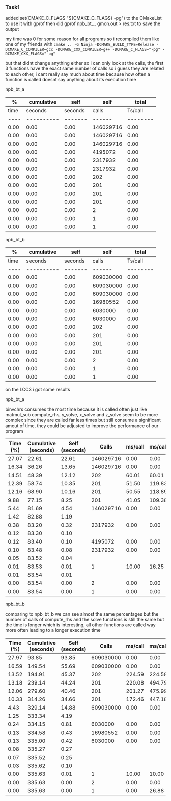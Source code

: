 ### Task1

added set(CMAKE_C_FLAGS "${CMAKE_C_FLAGS} -pg") to the CMakeList to use it with gprof
then did gprof npb_bt_.. gmon.out > res.txt to save the output

my time was 0 for some reason for all programs so i recompiled them like one of my friends with
``cmake .. -G Ninja -DCMAKE_BUILD_TYPE=Release -DCMAKE_C_COMPILER=gcc -DCMAKE_CXX_COMPILER=g++ -DCMAKE_C_FLAGS="-pg" -DCMAKE_CXX_FLAGS="-pg"``

but that didnt change anything either so i can only look at the calls, the first 3 functions have the exact same number of calls so i guess they are related to each other, i cant really say much about time because how often a function is called doesnt say anything about its execution time

npb_bt_a

| %     | cumulative | self | self    | total   |           
|------|------------|------|---------|---------|  
| time | seconds    | seconds | calls | Ts/call | Ts/call | name           
| ---- | ---------- | ------- | ------| --------| ------- | ----           
| 0.00 | 0.00       | 0.00    | 146029716 | 0.00 | 0.00  | binvcrhs       
| 0.00 | 0.00       | 0.00    | 146029716 | 0.00 | 0.00  | matmul_sub     
| 0.00 | 0.00       | 0.00    | 146029716 | 0.00 | 0.00  | matvec_sub     
| 0.00 | 0.00       | 0.00    | 4195072   | 0.00 | 0.00  | exact_solution 
| 0.00 | 0.00       | 0.00    | 2317932   | 0.00 | 0.00  | binvrhs        
| 0.00 | 0.00       | 0.00    | 2317932   | 0.00 | 0.00  | lhsinit        
| 0.00 | 0.00       | 0.00    | 202       | 0.00 | 0.00  | compute_rhs    
| 0.00 | 0.00       | 0.00    | 201       | 0.00 | 0.00  | x_solve        
| 0.00 | 0.00       | 0.00    | 201       | 0.00 | 0.00  | y_solve        
| 0.00 | 0.00       | 0.00    | 201       | 0.00 | 0.00  | z_solve        
| 0.00 | 0.00       | 0.00    | 2         | 0.00 | 0.00  | wtime_         
| 0.00 | 0.00       | 0.00    | 1         | 0.00 | 0.00  | error_norm     
| 0.00 | 0.00       | 0.00    | 1         | 0.00 | 0.00  | rhs_norm      

npb_bt_b

| %     | cumulative | self | self    | total   |           
|------|------------|------|---------|---------|  
| time | seconds    | seconds | calls | Ts/call | Ts/call | name           
| ---- | ---------- | ------- | ------| --------| ------- | ----           
| 0.00 | 0.00       | 0.00    | 609030000 | 0.00 | 0.00  | binvcrhs       
| 0.00 | 0.00       | 0.00    | 609030000 | 0.00 | 0.00  | matmul_sub     
| 0.00 | 0.00       | 0.00    | 609030000 | 0.00 | 0.00  | matvec_sub     
| 0.00 | 0.00       | 0.00    | 16980552   | 0.00 | 0.00  | exact_solution 
| 0.00 | 0.00       | 0.00    | 6030000    | 0.00 | 0.00  | binvrhs        
| 0.00 | 0.00       | 0.00    | 6030000    | 0.00 | 0.00  | lhsinit        
| 0.00 | 0.00       | 0.00    | 202        | 0.00 | 0.00  | compute_rhs    
| 0.00 | 0.00       | 0.00    | 201        | 0.00 | 0.00  | x_solve        
| 0.00 | 0.00       | 0.00    | 201        | 0.00 | 0.00  | y_solve        
| 0.00 | 0.00       | 0.00    | 201        | 0.00 | 0.00  | z_solve        
| 0.00 | 0.00       | 0.00    | 2          | 0.00 | 0.00  | wtime_         
| 0.00 | 0.00       | 0.00    | 1          | 0.00 | 0.00  | error_norm     
| 0.00 | 0.00       | 0.00    | 1          | 0.00 | 0.00  | rhs_norm      

on the LCC3 i got some results

npb_bt_a

binvchrs consumes the most time because it is called often just like matmul_sub
compute_rhs, y_solve, x_solve and z_solve seem to be more complex since they are called far less times but still consume a significant amout of time, they could be adjusted to improve the performance of our program 

| Time (%) | Cumulative (seconds) | Self (seconds) | Calls     | ms/call | ms/call | Name              |
|----------|----------------------|----------------|-----------|---------|---------|-------------------|
| 27.07    | 22.61                | 22.61          | 146029716 | 0.00    | 0.00    | binvcrhs          |
| 16.34    | 36.26                | 13.65          | 146029716 | 0.00    | 0.00    | matmul_sub        |
| 14.51    | 48.39                | 12.12          | 202       | 60.01   | 60.01   | compute_rhs       |
| 12.39    | 58.74                | 10.35          | 201       | 51.50   | 119.83  | y_solve           |
| 12.16    | 68.90                | 10.16          | 201       | 50.55   | 118.89  | z_solve           |
| 9.88     | 77.15                | 8.25           | 201       | 41.05   | 109.38  | x_solve           |
| 5.44     | 81.69                | 4.54           | 146029716 | 0.00    | 0.00    | matvec_sub        |
| 1.42     | 82.88                | 1.19           |           |         |         | add               |
| 0.38     | 83.20                | 0.32           | 2317932   | 0.00    | 0.00    | lhsinit           |
| 0.12     | 83.30                | 0.10           |           |         |         | set_constants     |
| 0.12     | 83.40                | 0.10           | 4195072   | 0.00    | 0.00    | exact_solution    |
| 0.10     | 83.48                | 0.08           | 2317932   | 0.00    | 0.00    | binvrhs           |
| 0.05     | 83.52                | 0.04           |           |         |         | exact_rhs         |
| 0.01     | 83.53                | 0.01           | 1         | 10.00   | 16.25   | error_norm        |
| 0.01     | 83.54                | 0.01           |           |         |         | initialize        |
| 0.00     | 83.54                | 0.00           | 2         | 0.00    | 0.00    | wtime_            |
| 0.00     | 83.54                | 0.00           | 1         | 0.00    | 0.00    | rhs_norm          |

npb_bt_b

comparing to npb_bt_b we can see almost the same percentages but the number of calls of compute_rhs and the solve functions is still the same but the time is longer which is interesting, all other functions are called way more often leading to a longer execution time

| Time (%) | Cumulative (seconds) | Self (seconds) | Calls     | ms/call | ms/call | Name              |
|----------|----------------------|----------------|-----------|---------|---------|-------------------|
| 27.97    | 93.85                | 93.85          | 609030000 | 0.00    | 0.00    | binvcrhs          |
| 16.59    | 149.54               | 55.69          | 609030000 | 0.00    | 0.00    | matmul_sub        |
| 13.52    | 194.91               | 45.37          | 202       | 224.59  | 224.59  | compute_rhs       |
| 13.18    | 239.14               | 44.24          | 201       | 220.08  | 494.79  | z_solve           |
| 12.06    | 279.60               | 40.46          | 201       | 201.27  | 475.99  | y_solve           |
| 10.33    | 314.26               | 34.66          | 201       | 172.46  | 447.18  | x_solve           |
| 4.43     | 329.14               | 14.88          | 609030000 | 0.00    | 0.00    | matvec_sub        |
| 1.25     | 333.34               | 4.19           |           |         |         | add               |
| 0.24     | 334.15               | 0.81           | 6030000   | 0.00    | 0.00    | lhsinit           |
| 0.13     | 334.58               | 0.43           | 16980552  | 0.00    | 0.00    | exact_solution    |
| 0.13     | 335.00               | 0.42           | 6030000   | 0.00    | 0.00    | binvrhs           |
| 0.08     | 335.27               | 0.27           |           |         |         | set_constants     |
| 0.07     | 335.52               | 0.25           |           |         |         | exact_rhs         |
| 0.03     | 335.62               | 0.10           |           |         |         | initialize        |
| 0.00     | 335.63               | 0.01           | 1         | 10.00   | 10.00   | rhs_norm          |
| 0.00     | 335.63               | 0.00           | 2         | 0.00    | 0.00    | wtime_            |
| 0.00     | 335.63               | 0.00           | 1         | 0.00    | 26.88   | error_norm        |
